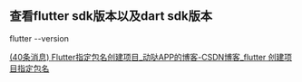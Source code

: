 ##  查看flutter sdk版本以及dart sdk版本
flutter --version


[(40条消息) Flutter指定包名创建项目_动哒APP的博客-CSDN博客_flutter 创建项目指定包名](https://blog.csdn.net/weixin_29003023/article/details/120855724)